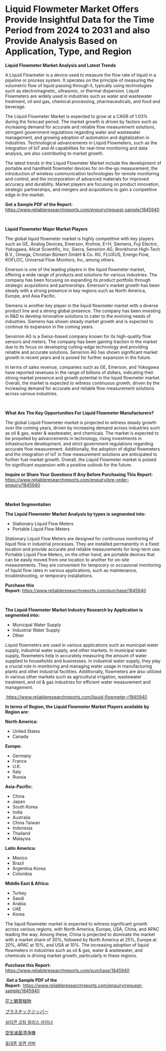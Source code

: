 <p><h1>Liquid Flowmeter Market Offers Provide Insightful Data for the Time Period from 2024 to 2031 and also Provide Analysis Based on Application, Type, and Region</h1></p><p><strong>Liquid Flowmeter Market Analysis and Latest Trends</strong></p>
<p><p>A Liquid Flowmeter is a device used to measure the flow rate of liquid in a pipeline or process system. It operates on the principle of measuring the volumetric flow of liquid passing through it, typically using technologies such as electromagnetic, ultrasonic, or thermal dispersion. Liquid Flowmeters are widely used in industries such as water and wastewater treatment, oil and gas, chemical processing, pharmaceuticals, and food and beverage.</p><p>The Liquid Flowmeter Market is expected to grow at a CAGR of 1.03% during the forecast period. The market growth is driven by factors such as increasing demand for accurate and reliable flow measurement solutions, stringent government regulations regarding water and wastewater management, and growing adoption of automation and digitalization in industries. Technological advancements in Liquid Flowmeters, such as the integration of IoT and AI capabilities for real-time monitoring and data analysis, are also contributing to market growth.</p><p>The latest trends in the Liquid Flowmeter Market include the development of portable and handheld flowmeter devices for on-the-go measurement, the introduction of wireless communication technologies for remote monitoring and control, and the incorporation of advanced materials for improved accuracy and durability. Market players are focusing on product innovation, strategic partnerships, and mergers and acquisitions to gain a competitive edge in the market.</p></p>
<p><strong>Get a Sample PDF of the Report:&nbsp;</strong> <a href="https://www.reliableresearchreports.com/enquiry/request-sample/1845940">https://www.reliableresearchreports.com/enquiry/request-sample/1845940</a></p>
<p>&nbsp;</p>
<p><strong>Liquid Flowmeter Major Market Players</strong></p>
<p><p>The global liquid flowmeter market is highly competitive with key players such as GE, Analog Devices, Emerson, Krohne, E+H, Siemens, Fuji Electric, Yokogawa, Alicat Scientific, Inc, Sierra, Sensirion AG, Bronkhorst High-Tech B.V., Omega, Christian Bürkert GmbH & Co. KG, FLUXUS, Energo Flow, KOFLOC, Universal Flow Monitors, Inc, among others.</p><p>Emerson is one of the leading players in the liquid flowmeter market, offering a wide range of products and solutions for various industries. The company has been focusing on expanding its product portfolio through strategic acquisitions and partnerships. Emerson's market growth has been steady with a strong presence in key regions such as North America, Europe, and Asia Pacific.</p><p>Siemens is another key player in the liquid flowmeter market with a diverse product line and a strong global presence. The company has been investing in R&D to develop innovative solutions to cater to the evolving needs of industries. Siemens has shown steady market growth and is expected to continue its expansion in the coming years.</p><p>Sensirion AG is a Swiss-based company known for its high-quality flow sensors and meters. The company has been gaining traction in the market due to its focus on developing cutting-edge technology and providing reliable and accurate solutions. Sensirion AG has shown significant market growth in recent years and is poised for further expansion in the future.</p><p>In terms of sales revenue, companies such as GE, Emerson, and Yokogawa have reported revenues in the range of billions of dollars, indicating their strong market presence and growth potential in the liquid flowmeter market. Overall, the market is expected to witness continuous growth, driven by the increasing demand for accurate and reliable flow measurement solutions across various industries.</p></p>
<p>&nbsp;</p>
<p><strong>What Are The Key Opportunities For Liquid Flowmeter Manufacturers?</strong></p>
<p><p>The global Liquid Flowmeter market is projected to witness steady growth over the coming years, driven by increasing demand across industries such as oil & gas, water & wastewater, and chemicals. The market is expected to be propelled by advancements in technology, rising investments in infrastructure development, and strict government regulations regarding accurate flow measurement. Additionally, the adoption of digital flowmeters and the integration of IoT in flow measurement solutions are anticipated to further fuel market growth. Overall, the Liquid Flowmeter market is poised for significant expansion with a positive outlook for the future.</p></p>
<p><strong>Inquire or Share Your Questions If Any Before Purchasing This Report:</strong> <a href="https://www.reliableresearchreports.com/enquiry/pre-order-enquiry/1845940">https://www.reliableresearchreports.com/enquiry/pre-order-enquiry/1845940</a></p>
<p>&nbsp;</p>
<p><strong>Market Segmentation</strong></p>
<p><strong>The Liquid Flowmeter Market Analysis by types is segmented into:</strong></p>
<p><ul><li>Stationary Liquid Flow Meters</li><li>Portable Liquid Flow Meters</li></ul></p>
<p><p>Stationary Liquid Flow Meters are designed for continuous monitoring of liquid flow in industrial processes. They are installed permanently in a fixed location and provide accurate and reliable measurements for long-term use. Portable Liquid Flow Meters, on the other hand, are portable devices that can be easily moved from one location to another for on-site measurements. They are convenient for temporary or occasional monitoring of liquid flow rates in various applications, such as maintenance, troubleshooting, or temporary installations.</p></p>
<p><strong>Purchase this Report:&nbsp;</strong><a href="https://www.reliableresearchreports.com/purchase/1845940">https://www.reliableresearchreports.com/purchase/1845940</a></p>
<p>&nbsp;</p>
<p><strong>The Liquid Flowmeter Market Industry Research by Application is segmented into:</strong></p>
<p><ul><li>Municipal Water Supply</li><li>Industrial Water Supply</li><li>Other</li></ul></p>
<p><p>Liquid flowmeters are used in various applications such as municipal water supply, industrial water supply, and other markets. In municipal water supply, flowmeters help in accurately measuring the amount of water supplied to households and businesses. In industrial water supply, they play a crucial role in monitoring and managing water usage in manufacturing plants and other industrial facilities. Additionally, flowmeters are also utilized in various other markets such as agricultural irrigation, wastewater treatment, and oil & gas industries for efficient water measurement and management.</p></p>
<p><a href="https://www.reliableresearchreports.com/liquid-flowmeter-r1845940">&nbsp;https://www.reliableresearchreports.com/liquid-flowmeter-r1845940</a></p>
<p><strong>In terms of Region, the Liquid Flowmeter Market Players available by Region are:</strong></p>
<p>
    <p> <strong> North America: </strong>
        <ul>
            <li>United States</li>
            <li>Canada</li>
        </ul>
        </p> 
    <p> <strong> Europe: </strong>
        <ul>
            <li>Germany</li>
            <li>France</li>
            <li>U.K.</li>
            <li>Italy</li>
            <li>Russia</li>
        </ul>
        </p> 
    <p> <strong> Asia-Pacific: </strong>
        <ul>
            <li>China</li>
            <li>Japan</li>
            <li>South Korea</li>
            <li>India</li>
            <li>Australia</li>
            <li>China Taiwan</li>
            <li>Indonesia</li>
            <li>Thailand</li>
            <li>Malaysia</li>
        </ul>
        </p> 
    <p> <strong> Latin America: </strong>
        <ul>
            <li>Mexico</li>
            <li>Brazil</li>
            <li>Argentina Korea</li>
            <li>Colombia</li>
        </ul>
        </p> 
    <p> <strong> Middle East & Africa: </strong>
        <ul>
            <li>Turkey</li>
            <li>Saudi</li>
            <li>Arabia</li>
            <li>UAE</li>
            <li>Korea</li>
        </ul>
    </p>
    </p>
<p><p>The liquid flowmeter market is expected to witness significant growth across various regions, with North America, Europe, USA, China, and APAC leading the way. Among these, China is projected to dominate the market with a market share of 30%, followed by North America at 25%, Europe at 20%, APAC at 15%, and USA at 10%. The increasing adoption of liquid flowmeters in industries such as oil & gas, water & wastewater, and chemicals is driving market growth, particularly in these regions.</p></p>
<p><strong>Purchase this Report: </strong><a href="https://www.reliableresearchreports.com/purchase/1845940">https://www.reliableresearchreports.com/purchase/1845940</a></p>
<p>&nbsp;<strong>Get a Sample PDF of the Report:&nbsp;&nbsp;</strong><a href="https://www.reliableresearchreports.com/enquiry/request-sample/1845940">https://www.reliableresearchreports.com/enquiry/request-sample/1845940</a></p>
<p><strong></strong></p>
<p><p><a href="https://medium.com/@neilmartin36/%E8%8A%B1%E3%81%A8%E8%A3%85%E9%A3%BE%E6%A4%8D%E7%89%A9%E3%81%AE%E5%B8%82%E5%A0%B4%E5%88%86%E6%9E%90-%E3%81%9D%E3%81%AEcagr-%E5%B8%82%E5%A0%B4%E3%82%BB%E3%82%B0%E3%83%A1%E3%83%B3%E3%83%86%E3%83%BC%E3%82%B7%E3%83%A7%E3%83%B3-%E3%81%8A%E3%82%88%E3%81%B3%E3%82%B0%E3%83%AD%E3%83%BC%E3%83%90%E3%83%AB%E7%94%A3%E6%A5%AD%E6%A6%82%E8%A6%81-b5989043dc55">花と観賞植物</a></p><p><a href="https://github.com/laurenreichert/Market-Research-Report-List-1/blob/main/188748921388.md">プラスチックジッパー</a></p><p><a href="https://medium.com/@guyeichert86/%EC%8B%A4%EB%A6%AC%EC%BD%98-%EC%BD%94%ED%8C%85-%EB%A6%B4%EB%A6%AC%EC%8A%A4-%EB%9D%BC%EC%9D%B4%EB%84%88-%EC%8B%9C%EC%9E%A5-%EC%84%B1%EA%B3%B5%EC%A0%81%EC%9D%B8-%EB%B9%84%EC%A6%88%EB%8B%88%EC%8A%A4-%EC%A0%84%EB%9E%B5%EC%9D%98-%EC%97%B4%EC%87%A0-2031%EB%85%84%EA%B9%8C%EC%A7%80-%EC%98%88%EC%B8%A1-3a6748358b85">실리콘 코팅 릴리스 라이너</a></p><p><a href="https://medium.com/@camerondowd204/%E7%A9%BA%E6%B0%97%E6%AE%BA%E8%8F%8C%E3%83%97%E3%83%AA%E3%83%95%E3%82%A1%E3%82%A4%E3%82%A2%E5%B8%82%E5%A0%B4%E3%83%AC%E3%83%9D%E3%83%BC%E3%83%88%E3%81%AF-%E3%81%93%E3%81%AE%E5%B8%82%E5%A0%B4%E3%81%AE%E6%9C%80%E6%96%B0%E3%81%AE%E3%83%88%E3%83%AC%E3%83%B3%E3%83%89%E3%82%84%E6%88%90%E9%95%B7%E6%A9%9F%E4%BC%9A%E3%82%92%E7%A4%BA%E3%81%97%E3%81%A6%E3%81%84%E3%81%BE%E3%81%99-k%C5%ABki-satsukin-purifia-ichiba-rep%C5%8Dto-wa-kono-ichiba-no-c3f12bb08425">空気滅菌清浄機</a></p><p><a href="https://medium.com/@porterhntz2023/2024%EB%85%84%EB%B6%80%ED%84%B0-2031%EB%85%84%EA%B9%8C%EC%A7%80%EC%9D%98-%EA%B8%B0%EA%B0%84%EC%97%90-%EB%8C%80%ED%95%9C-%EB%AA%A8%EB%B0%94%EC%9D%BC-%EC%A0%84%ED%99%94-%EC%8B%9C%EC%9E%A5-%EB%B6%84%EC%84%9D-%EB%B0%8F-%ED%81%AC%EA%B8%B0-%EC%98%88%EC%B8%A1%EC%9D%84-%EC%9C%84%ED%95%9C-%EB%B0%B1-%EC%BB%A4%EB%B2%84-d0d700690709">휴대폰 뒷면 커버</a></p></p>